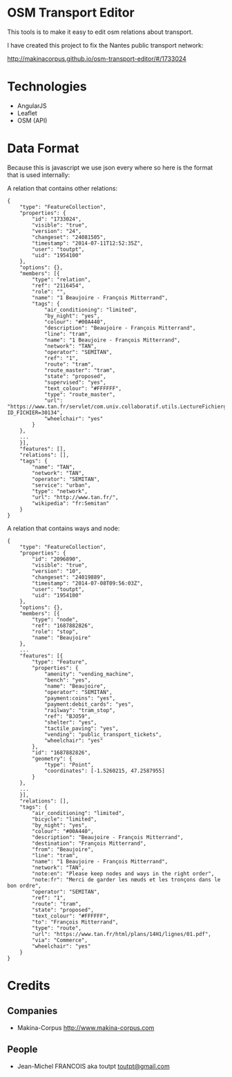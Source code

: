 OSM Transport Editor
====================

This tools is to make it easy to edit osm relations about transport.

I have created this project to fix the Nantes public transport network:

http://makinacorpus.github.io/osm-transport-editor/#/1733024

Technologies
============

* AngularJS
* Leaflet
* OSM (API)

Data Format
===========

Because this is javascript we use json every where so here is the format that is used internally:

A relation that contains other relations:

	{
	    "type": "FeatureCollection",
	    "properties": {
	        "id": "1733024",
	        "visible": "true",
	        "version": "24",
	        "changeset": "24081505",
	        "timestamp": "2014-07-11T12:52:35Z",
	        "user": "toutpt",
	        "uid": "1954100"
	    },
	    "options": {},
	    "members": [{
	        "type": "relation",
	        "ref": "2116454",
	        "role": "",
	        "name": "1 Beaujoire - François Mitterrand",
	        "tags": {
	            "air_conditioning": "limited",
	            "by_night": "yes",
	            "colour": "#00A440",
	            "description": "Beaujoire - François Mitterrand",
	            "line": "tram",
	            "name": "1 Beaujoire - François Mitterrand",
	            "network": "TAN",
	            "operator": "SEMITAN",
	            "ref": "1",
	            "route": "tram",
	            "route_master": "tram",
	            "state": "proposed",
	            "supervised": "yes",
	            "text_colour": "#FFFFFF",
	            "type": "route_master",
	            "url": "https://www.tan.fr/servlet/com.univ.collaboratif.utils.LectureFichiergw?ID_FICHIER=30134",
	            "wheelchair": "yes"
	        }
	    },
	    ...
	    }],
	    "features": [],
	    "relations": [],
	    "tags": {
	        "name": "TAN",
	        "network": "TAN",
	        "operator": "SEMITAN",
	        "service": "urban",
	        "type": "network",
	        "url": "http://www.tan.fr/",
	        "wikipedia": "fr:Semitan"
	    }
	}

A relation that contains ways and node:

	{
		"type": "FeatureCollection",
		"properties": {
		    "id": "2096890",
		    "visible": "true",
		    "version": "10",
		    "changeset": "24019889",
		    "timestamp": "2014-07-08T09:56:03Z",
		    "user": "toutpt",
		    "uid": "1954100"
		},
		"options": {},
		"members": [{
		    "type": "node",
		    "ref": "1687882826",
		    "role": "stop",
		    "name": "Beaujoire"
		},
		...
		"features": [{
		    "type": "Feature",
		    "properties": {
		        "amenity": "vending_machine",
		        "bench": "yes",
			    "name": "Beaujoire",
			    "operator": "SEMITAN",
		        "payment:coins": "yes",
		        "payment:debit_cards": "yes",
		        "railway": "tram_stop",
		        "ref": "BJO59",
		        "shelter": "yes",
		        "tactile_paving": "yes",
		        "vending": "public_transport_tickets",
		        "wheelchair": "yes"
		    },
		    "id": "1687882826",
		    "geometry": {
		        "type": "Point",
		        "coordinates": [-1.5260215, 47.2587955]
		    }
		},
		...
		}],
		"relations": [],
		"tags": {
		    "air_conditioning": "limited",
		    "bicycle": "limited",
		    "by_night": "yes",
		    "colour": "#00A440",
		    "description": "Beaujoire - François Mitterrand",
		    "destination": "François Mitterrand",
		    "from": "Beaujoire",
		    "line": "tram",
		    "name": "1 Beaujoire - François Mitterrand",
		    "network": "TAN",
		    "note:en": "Please keep nodes and ways in the right order",
		    "note:fr": "Merci de garder les nœuds et les tronçons dans le bon ordre",
		    "operator": "SEMITAN",
		    "ref": "1",
		    "route": "tram",
		    "state": "proposed",
		    "text_colour": "#FFFFFF",
		    "to": "François Mitterrand",
		    "type": "route",
		    "url": "https://www.tan.fr/html/plans/14H1/lignes/01.pdf",
		    "via": "Commerce",
		    "wheelchair": "yes"
		}
	}

Credits
=======

Companies
---------

* Makina-Corpus http://www.makina-corpus.com

People
------

- Jean-Michel FRANCOIS aka toutpt <toutpt@gmail.com>
